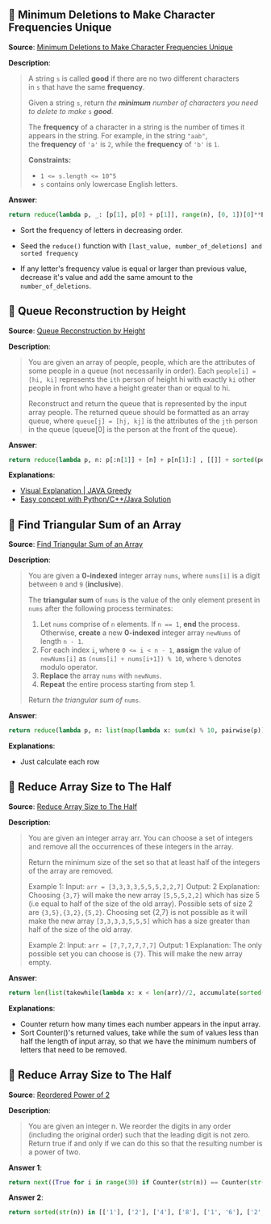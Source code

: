 ## 🧩 Minimum Deletions to Make Character Frequencies Unique

**Source**: [Minimum Deletions to Make Character Frequencies Unique](https://leetcode.com/problems/minimum-deletions-to-make-character-frequencies-unique/)

**Description**:

> A string `s` is called **good** if there are no two different characters in `s` that have the same **frequency**.
> 
> Given a string `s`, return *the **minimum** number of characters you need to delete to make* `s` ***good**.*
> 
> The **frequency** of a character in a string is the number of times it appears in the string. For example, in the string `"aab"`, the **frequency** of `'a'` is `2`, while the **frequency** of `'b'` is `1`.
> 
> **Constraints:**
> 
> - `1 <= s.length <= 10^5`
> - `s` contains only lowercase English letters.

**Answer**:

```python
return reduce(lambda p, _: [p[1], p[0] + p[1]], range(n), [0, 1])[0]**Explanations**:
```

- Sort the frequency of letters in decreasing order.

- Seed the `reduce()` function with `[last_value, number_of_deletions] and sorted frequency`

- If any letter's frequency value is equal or larger than previous value, decrease it's value and add the same amount to the `number_of_deletions`.

## 🧩 Queue Reconstruction by Height

**Source**: [Queue Reconstruction by Height](https://leetcode.com/problems/queue-reconstruction-by-height/)

**Description**:

> You are given an array of people, people, which are the attributes of some people in a queue (not necessarily in order). Each `people[i] = [hi, ki]` represents the `ith` person of height hi with exactly `ki` other people in front who have a height greater than or equal to hi.
> 
> Reconstruct and return the queue that is represented by the input array people. The returned queue should be formatted as an array queue, where `queue[j] = [hj, kj]` is the attributes of the `jth` person in the queue (queue[0] is the person at the front of the queue).

**Answer**:

```python
return reduce(lambda p, n: p[:n[1]] + [n] + p[n[1]:] , [[]] + sorted(people, key=lambda x: (x[0], -x[1]), reverse=True))
```

**Explanations**:

- [Visual Explanation | JAVA Greedy](https://leetcode.com/problems/queue-reconstruction-by-height/discuss/2211641/Visual-Explanation-or-JAVA-Greedy)
- [Easy concept with Python/C++/Java Solution](https://leetcode.com/problems/queue-reconstruction-by-height/discuss/89345/Easy-concept-with-PythonC%2B%2BJava-Solution)

## 🧩 Find Triangular Sum of an Array

**Source**: [Find Triangular Sum of an Array](https://leetcode.com/problems/find-triangular-sum-of-an-array/)

**Description**:

> You are given a **0-indexed** integer array `nums`, where `nums[i]` is a digit between `0` and `9` (**inclusive**).
> 
> The **triangular sum** of `nums` is the value of the only element present in `nums` after the following process terminates:
> 
> 1. Let `nums` comprise of `n` elements. If `n == 1`, **end** the process. Otherwise, **create** a new **0-indexed** integer array `newNums` of length `n - 1`.
> 2. For each index `i`, where `0 <= i < n - 1`, **assign** the value of `newNums[i]` as `(nums[i] + nums[i+1]) % 10`, where `%` denotes modulo operator.
> 3. **Replace** the array `nums` with `newNums`.
> 4. **Repeat** the entire process starting from step 1.
> 
> Return *the triangular sum of* `nums`.

**Answer**:

```python
return reduce(lambda p, n: list(map(lambda x: sum(x) % 10, pairwise(p))), [1] * (len(nums) - 1), nums)[0]
```

**Explanations**:

- Just calculate each row

## 🧩 Reduce Array Size to The Half

**Source**: [Reduce Array Size to The Half](https://leetcode.com/problems/reduce-array-size-to-the-half)

**Description**:

> You are given an integer array arr. You can choose a set of integers and remove all the occurrences of these integers in the array.
> 
> Return the minimum size of the set so that at least half of the integers of the array are removed.
> 
> Example 1:
> Input: `arr = [3,3,3,3,5,5,5,2,2,7]`
> Output: 2
> Explanation: Choosing `{3,7}` will make the new array `[5,5,5,2,2]` which has size 5 (i.e equal to half of the size of the old array).
> Possible sets of size 2 are `{3,5},{3,2},{5,2}`.
> Choosing set {2,7} is not possible as it will make the new array `[3,3,3,3,5,5,5]` which has a size greater than half of the size of the old array.
> 
> Example 2:
> Input: `arr = [7,7,7,7,7,7]`
> Output: 1
> Explanation: The only possible set you can choose is `{7}`. This will make the new array empty.

**Answer**:

```python
return len(list(takewhile(lambda x: x < len(arr)//2, accumulate(sorted(Counter(arr).values(), reverse=True))))) + 1
```

**Explanations**:

- Counter return how many times each number appears in the input array.
- Sort Counter()'s returned values, take while the sum of values less than half the length of input array, so that we have the minimum numbers of letters that need to be removed.

## 🧩 Reduce Array Size to The Half

**Source**: [Reordered Power of 2](https://leetcode.com/problems/reordered-power-of-2/)

**Description**:

> You are given an integer n. We reorder the digits in any order (including the original order) such that the leading digit is not zero.
> Return true if and only if we can do this so that the resulting number is a power of two.

**Answer 1**:

```python
return next((True for i in range(30) if Counter(str(n)) == Counter(str(pow(2, i)))), False)
```

**Answer 2**:
```python
return sorted(str(n)) in [['1'], ['2'], ['4'], ['8'], ['1', '6'], ['2', '3'], ['4', '6'], ['1', '2', '8'], ['2', '5', '6'], ['1', '2', '5'], ['0', '1', '2', '4'], ['0', '2', '4', '8'], ['0', '4', '6', '9'], ['1', '2', '8', '9'], ['1', '3', '4', '6', '8'], ['2', '3', '6', '7', '8'], ['3', '5', '5', '6', '6'], ['0', '1', '1', '2', '3', '7'], ['1', '2', '2', '4', '4', '6'], ['2', '2', '4', '5', '8', '8'], ['0', '1', '4', '5', '6', '7', '8'], ['0', '1', '2', '2', '5', '7', '9'], ['0', '1', '3', '4', '4', '4', '9'], ['0', '3', '6', '8', '8', '8', '8'], ['1', '1', '2', '6', '6', '7', '7', '7'], ['2', '3', '3', '3', '4', '4', '5', '5'], ['0', '1', '4', '6', '6', '7', '8', '8'], ['1', '1', '2', '2', '3', '4', '7', '7', '8'], ['2', '3', '4', '4', '5', '5', '6', '6', '8'], ['0', '1', '2', '3', '5', '6', '7', '8', '9']]
```
